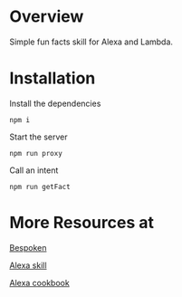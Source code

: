 # Overview

Simple fun facts skill for Alexa and Lambda.

# Installation

Install the dependencies
```
npm i
```

Start the server
```
npm run proxy
```

Call an intent
```
npm run getFact
```

# More Resources at

[Bespoken](https://bespoken.io)

[Alexa skill](https://github.com/alexa/skill-sample-nodejs-fact)

[Alexa cookbook](https://github.com/alexa/alexa-cookbook)
